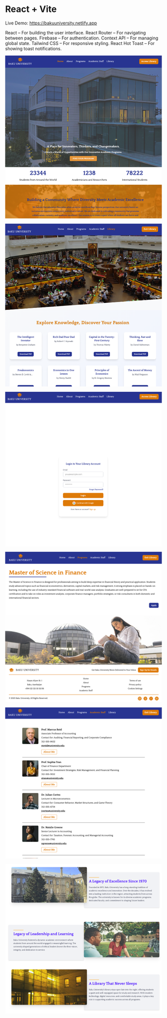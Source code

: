 # React + Vite
Live Demo: https://bakuuniversity.netlify.app

React – For building the user interface.
React Router – For navigating between pages.
Firebase – For authentication.
Context API – For managing global state.
Tailwind CSS – For responsive styling.
React Hot Toast – For showing toast notifications.

![image alt](https://github.com/AbdullayevaFatma/baku_university/blob/6ab73b2724f86c28144cbea2e862daef06aedf51/bakuuniversity_hero.png)

![image alt](https://github.com/AbdullayevaFatma/baku_university/blob/6ab73b2724f86c28144cbea2e862daef06aedf51/bakuuniversity_library.png)

![image alt](https://github.com/AbdullayevaFatma/baku_university/blob/6ab73b2724f86c28144cbea2e862daef06aedf51/bakuuniversity_login.png)

![image alt](https://github.com/AbdullayevaFatma/baku_university/blob/6ab73b2724f86c28144cbea2e862daef06aedf51/bakuuniversity_programs_detail.png)

![image alt](https://github.com/AbdullayevaFatma/baku_university/blob/6ab73b2724f86c28144cbea2e862daef06aedf51/bakuuniversity_staff.png)

![image alt](https://github.com/AbdullayevaFatma/baku_university/blob/6ab73b2724f86c28144cbea2e862daef06aedf51/bakuuniversity_about.png)
